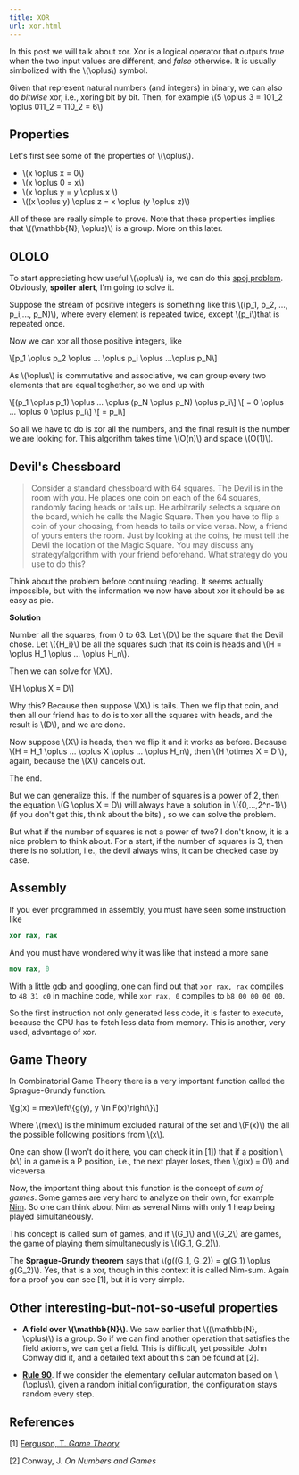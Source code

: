 ```yaml
---
title: XOR
url: xor.html
---
```


In this post we will talk about xor. Xor is a logical operator that outputs  *true* when the two input values are different, and *false* otherwise. It is usually simbolized with the \\(\\oplus\\) symbol.

<!--more-->

Given that represent natural numbers (and integers) in binary, we can also do *bitwise* xor, i.e., xoring bit by bit. Then, for example \\(5 \\oplus 3 = 101_2 \\oplus 011_2 = 110_2 = 6\\)

Properties
----------

Let's first see some of the properties of \\(\\oplus\\). 

* \\(x \\oplus x = 0\\)
* \\(x \\oplus 0 = x\\)
* \\(x \\oplus y = y \\oplus x \\)
* \\((x \\oplus y) \\oplus z = x \\oplus (y \\oplus z)\\)

All of these are really simple to prove. Note that these properties implies that \\((\\mathbb{N}, \\oplus)\\) is a group. More on this later.

OLOLO
-----

To start appreciating how useful \\(\\oplus\\) is, we can do this [spoj problem](http://www.spoj.com/problems/OLOLO/). Obviously, **spoiler alert**, I'm going to solve it.

Suppose the stream of positive integers is something like this \\((p_1, p_2, ..., p_i,..., p_N)\\), where every element is repeated twice, except \\(p_i\\)that is repeated once.

Now we can xor all those positive integers, like

\\[p_1 \\oplus p_2 \\oplus ... \\oplus p_i \\oplus ...\\oplus p_N\\]

As \\(\\oplus\\) is commutative and associative, we can group every two elements that are equal toghether, so we end up with

\\[(p_1 \\oplus p_1) \\oplus ... \\oplus (p_N \\oplus p_N) \\oplus p_i\\] 
\\[ = 0 \\oplus ... \\oplus 0 \\oplus p_i\\]
\\[ = p_i\\]

So all we have to do is xor all the numbers, and the final result is the number we are looking for. This algorithm takes time \\(O(n)\\) and space \\(O(1)\\).


Devil's Chessboard
------------------
>Consider a standard chessboard with 64 squares. The Devil is in the room with you. He places one coin on each of the 64 squares, randomly facing heads or tails up. He arbitrarily selects a square on the board, which he calls the Magic Square. Then you have to flip a coin of your choosing, from heads to tails or vice versa. Now, a friend of yours enters the room. Just by looking at the coins, he must tell the Devil the location of the Magic Square. You may discuss any strategy/algorithm with your friend beforehand. What strategy do you use to do this?

Think about the problem before continuing reading. It seems actually impossible, but with the information we now have about xor it should be as easy as pie.

**Solution**

Number all the squares, from 0 to 63. Let \\(D\\) be the square that the Devil chose. Let \\({H_i}\\) be all the squares such that its coin is heads and \\(H = \\oplus H_1 \\oplus ... \\oplus H_n\\).

Then we can solve for \\(X\\).

\\[H \\oplus X = D\\]

Why this? Because then suppose \\(X\\) is tails. Then we flip that coin, and then all our friend has to do is to xor all the squares with heads, and the result is \\(D\\), and we are done.

Now suppose \\(X\\) is heads, then we flip it and it works as before. Because \\(H = H_1 \\oplus ... \\oplus X \\oplus ... \\oplus H_n\\), then \\(H \\otimes X = D \\), again, because the \\(X\\) cancels out.

The end.

But we can generalize this. If the number of squares is a power of 2, then the equation \\(G \\oplus X = D\\) will always have a solution in \\({0,...,2^n-1}\\) (if you don't get this, think about the bits) , so we can solve the problem. 

But what if the number of squares is not a power of two? I don't know, it is a nice problem to think about. For a start, if the number of squares is 3, then there is no solution, i.e., the devil always wins, it can be checked case by case.


Assembly
--------

If you ever programmed in assembly, you must have seen some instruction like

```nasm
xor rax, rax
```

And you must have wondered why it was like that instead a more sane

```nasm
mov rax, 0
```

With a little gdb and googling, one can find out that ```xor rax, rax``` compiles to ```48 31 c0``` in machine code, while ```xor rax, 0``` compiles to ```b8 00 00 00 00```.

So the first instruction not only generated less code, it is faster to execute, because the CPU has to fetch less data from memory. This is another, very used, advantage of xor.

Game Theory
-----------

In Combinatorial Game Theory there is a very important function called the Sprague-Grundy function.

\\[g(x) = mex\\left\\{g(y), y  \\in F(x)\\right\\}\\]

Where \\(mex\\) is the minimum excluded natural of the set and \\(F(x)\\) the all the possible following positions from \\(x\\).

One can show (I won't do it here, you can check it in [1]) that if a position \\(x\\) in a game is a P position, i.e., the next player loses, then \\(g(x) = 0\\) and viceversa.

Now, the important thing about this function is the concept of *sum of games*. Some games are very hard to analyze on their own, for example [Nim](http://en.wikipedia.org/wiki/Nim). 
So one can think about Nim as several Nims with only 1 heap being played simultaneously. 

This concept is called sum of games, and if \\(G_1\\) and \\(G_2\\) are games, the game of playing them simultaneously is \\((G_1, G_2)\\).

The **Sprague-Grundy theorem** says that \\(g((G_1, G_2)) = g(G_1) \\oplus g(G_2)\\). Yes, that is a xor, though in this context it is called Nim-sum. Again for a proof you can see [1], but it is very simple.



Other interesting-but-not-so-useful properties
----------------------------------------------

* **A field over \\(\\mathbb{N}\\)**.  We saw earlier that \\((\\mathbb{N}, \\oplus)\\) is a group. So if we can find another operation that satisfies the field axioms, we can get a field. This is difficult, yet possible. John Conway did it, and a detailed text about this can be found at [2].



* [**Rule 90**](http://en.wikipedia.org/wiki/Rule_90). If we consider the elementary cellular automaton based on \\(\\oplus\\), given a random initial configuration, the configuration stays random every step.


References
----------
\[1\] [Ferguson, T. *Game Theory*](http://www.math.ucla.edu/~tom/Game_Theory/Contents.html)

[2] Conway, J. *On Numbers and Games*



